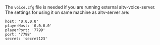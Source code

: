 The `voice.cfg` file is needed if you are running external altv-voice-server. The settings for using it on same machine as altv-server are:
```
host: '0.0.0.0'
playerHost: '0.0.0.0'
playerPort: '7799'
port: '7798'
secret: 'secret123'
```
